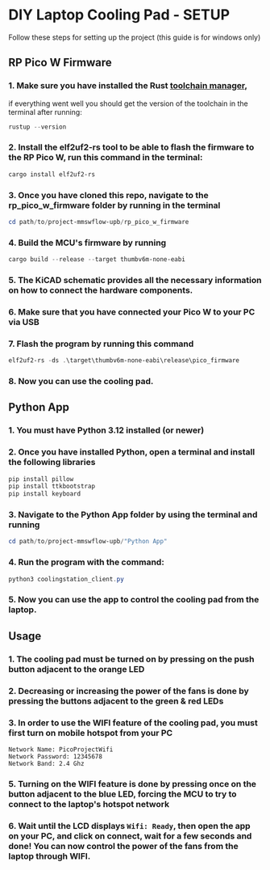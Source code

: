 # DIY Laptop Cooling Pad - SETUP
Follow these steps for setting up the project (this guide is for windows only)


## RP Pico W Firmware

### 1. Make sure you have installed the Rust [toolchain manager](https://static.rust-lang.org/rustup/dist/x86_64-pc-windows-msvc/rustup-init.exe),
if everything went well you should get the version of the toolchain in the terminal after running:

```powershell
rustup --version
```

### 2. Install the elf2uf2-rs tool to be able to flash the firmware to the RP Pico W, run this command in the terminal:

```powershell
cargo install elf2uf2-rs
```

### 3. Once you have cloned this repo, navigate to the rp_pico_w_firmware folder by running in the terminal

```powershell
cd path/to/project-mmswflow-upb/rp_pico_w_firmware
```

### 4. Build the MCU's firmware by running

```powershell
cargo build --release --target thumbv6m-none-eabi
```

### 5. The KiCAD schematic provides all the necessary information on how to connect the hardware components.

### 6. Make sure that you have connected your Pico W to your PC via USB

### 7. Flash the program by running this command

```powershell
elf2uf2-rs -ds .\target\thumbv6m-none-eabi\release\pico_firmware
```

### 8. Now you can use the cooling pad.

## Python App

### 1. You must have Python 3.12 installed (or newer)

### 2. Once you have installed Python, open a terminal and install the following libraries

```powershell
pip install pillow
pip install ttkbootstrap
pip install keyboard
```

### 3. Navigate to the Python App folder by using the terminal and running

```powershell
cd path/to/project-mmswflow-upb/"Python App"
```

### 4. Run the program with the command:

```powershell
python3 coolingstation_client.py
```

### 5. Now you can use the app to control the cooling pad from the laptop.

## Usage

### 1. The cooling pad must be turned on by pressing on the push button adjacent to the orange LED

### 2. Decreasing or increasing the power of the fans is done by pressing the buttons adjacent to the green & red LEDs

### 3. In order to use the WIFI feature of the cooling pad, you must first turn on mobile hotspot from your PC

```
Network Name: PicoProjectWifi
Network Password: 12345678
Network Band: 2.4 Ghz
```

### 5. Turning on the WIFI feature is done by pressing once on the button adjacent to the blue LED, forcing the MCU to try to connect to the laptop's hotspot network

### 6. Wait until the LCD displays `Wifi: Ready`, then open the app on your PC, and click on connect, wait for a few seconds and done! You can now control the power of the fans from the laptop through WIFI.

